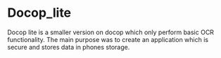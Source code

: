 # Docop_lite
Docop lite is a smaller version on docop which only perform basic OCR functionality. The main purpose was to create an application which is secure and stores data in phones storage.
